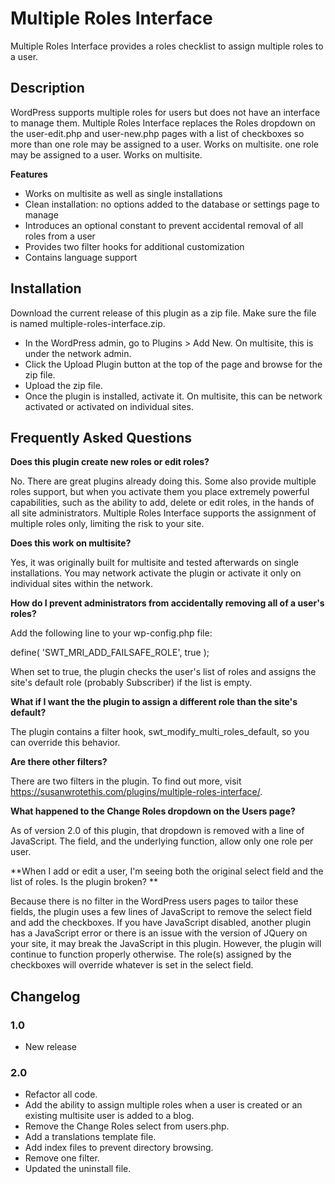 # Multiple Roles Interface

Multiple Roles Interface provides a roles checklist to assign multiple roles to a user.

## Description

WordPress supports multiple roles for users but does not have an interface to manage them. Multiple Roles Interface replaces the Roles dropdown on the user-edit.php and user-new.php pages with a list of checkboxes so more than one role may be assigned to a user. Works on multisite. one role may be assigned to a user. Works on multisite.

**Features**

* Works on multisite as well as single installations
* Clean installation: no options added to the database or settings page to manage
* Introduces an optional constant to prevent accidental removal of all roles from a user
* Provides two filter hooks for additional customization
* Contains language support

## Installation

Download the current release of this plugin as a zip file. Make sure the file is named multiple-roles-interface.zip.

* In the WordPress admin, go to Plugins > Add New. On multisite, this is under the network admin.
* Click the Upload Plugin button at the top of the page and browse for the zip file.
* Upload the zip file.
* Once the plugin is installed, activate it. On multisite, this can be network activated or activated on individual sites.

## Frequently Asked Questions

**Does this plugin create new roles or edit roles?**

No. There are great plugins already doing this. Some also provide multiple roles support, but when you activate them you place extremely powerful capabilities, such as the ability to add, delete or edit roles, in the hands of all site administrators. Multiple Roles Interface supports the assignment of multiple roles only, limiting the risk to your site. 

**Does this work on multisite?**

Yes, it was originally built for multisite and tested afterwards on single installations. You may network activate the plugin or activate it only on individual sites within the network.

**How do I prevent administrators from accidentally removing all of a user's roles?**

Add the following line to your wp-config.php file:

define( 'SWT_MRI_ADD_FAILSAFE_ROLE', true );

When set to true, the plugin checks the user's list of roles and assigns the site's default role (probably Subscriber) if the list is empty.

**What if I want the the plugin to assign a different role than the site's default?**

The plugin contains a filter hook, swt_modify_multi_roles_default, so you can override this behavior.

**Are there other filters?**

There are two filters in the plugin. To find out more, visit https://susanwrotethis.com/plugins/multiple-roles-interface/.

**What happened to the Change Roles dropdown on the Users page?**

As of version 2.0 of this plugin, that dropdown is removed with a line of JavaScript. The field, and the underlying function, allow only one role per user.

**When I add or edit a user, I'm seeing both the original select field and the list of roles. Is the plugin broken? **

Because there is no filter in the WordPress users pages to tailor these fields, the plugin uses a few lines of JavaScript to remove the select field and add the checkboxes. If you have JavaScript disabled, another plugin has a JavaScript error or there is an issue with the version of JQuery on your site, it may break the JavaScript in this plugin. However, the plugin will continue to function properly otherwise. The role(s) assigned by the checkboxes will override whatever is set in the select field.

## Changelog

### 1.0

* New release

### 2.0

* Refactor all code.
* Add the ability to assign multiple roles when a user is created or an existing multisite user is added to a blog.
* Remove the Change Roles select from users.php.
* Add a translations template file.
* Add index files to prevent directory browsing.
* Remove one filter.
* Updated the uninstall file.
